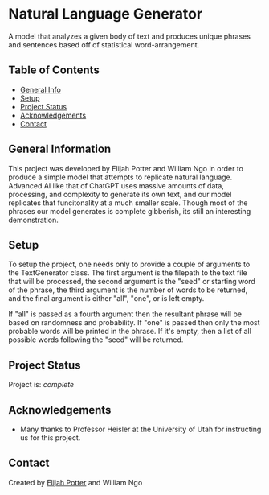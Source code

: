 # Natural Language Generator
A model that analyzes a given body of text and produces unique phrases and sentences based off of statistical word-arrangement.

## Table of Contents
* [General Info](#general-information)
* [Setup](#setup)
* [Project Status](#project-status)
* [Acknowledgements](#acknowledgements)
* [Contact](#contact)


## General Information
This project was developed by Elijah Potter and William Ngo in order to produce a simple model that attempts to replicate natural language.
Advanced AI like that of ChatGPT uses massive amounts of data, processing, and complexity to generate its own text, and our model replicates
that funcitonality at a much smaller scale. Though most of the phrases our model generates is complete gibberish, its still an interesting
demonstration.


## Setup
To setup the project, one needs only to provide a couple of arguments to the TextGenerator class. The first argument
is the filepath to the text file that will be processed, the second argument is the "seed" or starting word of the
phrase, the third argument is the number of words to be returned, and the final argument is either "all", "one", or
is left empty.

If "all" is passed as a fourth argument then the resultant phrase will be based on randomness and probability. If 
"one" is passed then only the most probable words will be printed in the phrase. If it's empty, then a list of all
possible words following the "seed" will be returned.


## Project Status
Project is: _complete_


## Acknowledgements
- Many thanks to Professor Heisler at the University of Utah for instructing us for this project.


## Contact
Created by [Elijah Potter](https://www.linkedin.com/in/elijah-a-potter/) and William Ngo
